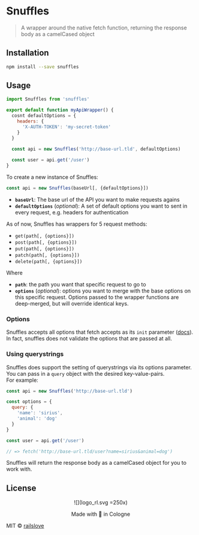 # Snuffles

> A wrapper around the native fetch function, returning the response body as a camelCased object

## Installation

```bash
npm install --save snuffles
```

## Usage

```jsx
import Snuffles from 'snuffles'

export default function myApiWrapper() {
  cosnt defaultOptions = {
    headers: {
      'X-AUTH-TOKEN': 'my-secret-token'
    }
  }

  const api = new Snuffles('http://base-url.tld', defaultOptions)
  
  const user = api.get('/user')
}
```

To create a new instance of Snuffles:
```js
const api = new Snuffles(baseUrl[, {defaultOptions}])
```
* __`baseUrl`__: The base url of the API you want to make requests agains
* __`defaultOptions`__ (_optional_): A set of default options you want to sent in every request, e.g. headers for authentication

As of now, Snuffles has wrappers for 5 request methods:
* `get(path[, {options}])`
* `post(path[, {options}])`
* `put(path[, {options}])`
* `patch(path[, {options}])`
* `delete(path[, {options}])`

Where
* __`path`__: the path you want that specific request to go to
* __`options`__ (_optional_): options you want to merge with the base options on this specific request. Options passed to the wrapper functions are deep-merged, but will override identical keys.

### Options
Snuffles accepts all options that fetch accepts as its `init` parameter ([docs](https://developer.mozilla.org/en-US/docs/Web/API/WindowOrWorkerGlobalScope/fetch)). In fact, snuffles does not validate the options that are passed at all.  

### Using querystrings
Snuffles does support the setting of querystrings via its options parameter. You can pass in a `query` object with the desired key-value-pairs.  
For example:

```js
const api = new Snuffles('http://base-url.tld')

const options = {
  query: {
    'name': 'sirius',
    'animal': 'dog'
  }
}

const user = api.get('/user')

// => fetch('http://base-url.tld/user?name=sirius&animal=dog')
```

Snuffles will return the response body as a camelCased object for you to work with.

## License
<p align="center">
  ![](logo_rl.svg =250x)
</p>
<p align="center">
  Made with 💚 in Cologne
</p>


MIT © [railslove](https://github.com/railslove)

